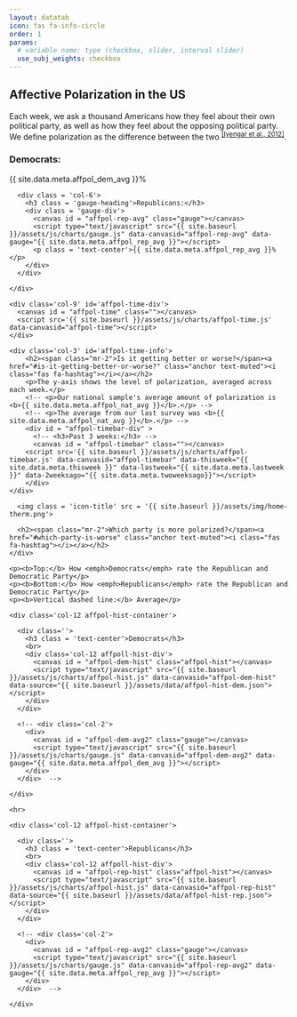 ```yaml
---
layout: datatab
icon: fas fa-info-circle
order: 1
params: 
  # variable name: type (checkbox, slider, interval slider)
  use_subj_weights: checkbox
---
```


<script type="text/javascript" src='{{ site.baseurl }}/assets/js/gauge.js'></script>
<script src="{{ site.baseurl }}/assets/js/chartjs-adapter-date-fns.bundle.min.js"></script>
<script src="{{ site.baseurl }}/assets/js/chartjs-plugin-annotation.min.js"></script>

<!-- row 1 -->
<div class='row chartrow chart' id='affpol-row-1'>

  <!-- info -->
  <div class='col-4' id='affpol-row-1-info'>
    <h2><span class="mr-2">Affective Polarization in the US</span><a href="#affective-polarization-in-the-us" class="anchor text-muted"><i class="fas fa-hashtag"></i></a></h2>
    <p>Each week, we ask a thousand Americans how they feel about their own political party, as well as how they feel about the opposing political party. We define <emph>polarization</emph> as the difference between the two <sup><a href = "https://academic.oup.com/poq/article-abstract/76/3/405/1894274">[Iyengar et al., 2012]</a></sup>.</p>
<!-- 
    <h3 class = 'gauge-heading'>National Average:</h3>
    <canvas id = 'affpol-nat-avg' class='gauge'></canvas>
    <script type="text/javascript" src="{{ site.baseurl }}/assets/js/charts/gauge.js" data-canvasid="affpol-nat-avg" data-gauge="{{ site.data.meta.affpol_nat_avg }}"></script>
    <p class = 'text-center'>{{ site.data.meta.affpol_nat_avg }}%</p>
 -->
    <div class = "row">
      <div class = 'col-6'>
        <h3 class = 'gauge-heading'>Democrats:</h3>
        <div class = 'gauge-div'>
          <canvas id = "affpol-dem-avg" class="gauge"></canvas>
          <script type="text/javascript" src="{{ site.baseurl }}/assets/js/charts/gauge.js" data-canvasid="affpol-dem-avg" data-gauge="{{ site.data.meta.affpol_dem_avg }}"></script>
          <p class = 'text-center'>{{ site.data.meta.affpol_dem_avg }}%</p>
        </div>
      </div>

      <div class = 'col-6'>
        <h3 class = 'gauge-heading'>Republicans:</h3>
        <div class = 'gauge-div'>
          <canvas id = "affpol-rep-avg" class="gauge"></canvas>
          <script type="text/javascript" src="{{ site.baseurl }}/assets/js/charts/gauge.js" data-canvasid="affpol-rep-avg" data-gauge="{{ site.data.meta.affpol_rep_avg }}"></script>
          <p class = 'text-center'>{{ site.data.meta.affpol_rep_avg }}%</p>
        </div>
      </div>

    </div>
  </div>

  <div class='col-8'>
    <div class='row' id='affpol-map-div'>
      <canvas id = "affpol-map" class=""></canvas>
      <script src='{{ site.baseurl }}/assets/js/charts/map.js' data-canvasid="affpol-map" data-source="{{ site.baseurl }}/assets/data/affpol-map.json" data-scaleminlabel = "Less" data-scalemaxlabel = "More"></script>
    </div>


  </div>

</div>

<div class = 'row chartrow chart' id='affpol-row-2'>

    <div class='col-9' id='affpol-time-div'>
      <canvas id = "affpol-time" class=""></canvas>
      <script src='{{ site.baseurl }}/assets/js/charts/affpol-time.js' data-canvasid="affpol-time"></script>
    </div>

    <div class='col-3' id='affpol-time-info'>
        <h2><span class="mr-2">Is it getting better or worse?</span><a href="#is-it-getting-better-or-worse?" class="anchor text-muted"><i class="fas fa-hashtag"></i></a></h2>
        <p>The y-axis shows the level of polarization, averaged across each week.</p>
        <!-- <p>Our national sample's average amount of polarization is <b>{{ site.data.meta.affpol_nat_avg }}</b>.</p> -->
        <!-- <p>The average from our last survey was <b>{{ site.data.meta.affpol_nat_avg }}</b>.</p> -->
        <div id = "affpol-timebar-div" >
          <!-- <h3>Past 3 weeks:</h3> -->
          <canvas id = "affpol-timebar" class=""></canvas>
        <script src='{{ site.baseurl }}/assets/js/charts/affpol-timebar.js' data-canvasid="affpol-timebar" data-thisweek="{{ site.data.meta.thisweek }}" data-lastweek="{{ site.data.meta.lastweek }}" data-2weeksago="{{ site.data.meta.twoweeksago}}"></script>
        </div>
    </div>

</div> <!-- end row2 -->


<!-- row 3 -->
<div class = 'row chartrow chart' id='affpol-row-3'>

  <!-- info -->
  <div class='col-3' id='affpol-hist-info'>
    <div class = 'd-flex p-2'>

      <img class = 'icon-title' src = '{{ site.baseurl }}/assets/img/home-therm.png'>

      <h2><span class="mr-2">Which party is more polarized?</span><a href="#which-party-is-worse" class="anchor text-muted"><i class="fas fa-hashtag"></i></a></h2>
    </div>

    <p><b>Top:</b> How <emph>Democrats</emph> rate the Republican and Democratic Party</p>
    <p><b>Bottom:</b> How <emph>Republicans</emph> rate the Republican and Democratic Party</p>
    <p><b>Vertical dashed line:</b> Average</p>
  </div>

  <div class='col-9 row d-flex justify-content-center' id='affpol-hists'>

    <div class='col-12 affpol-hist-container'>

      <div class=''>
        <h3 class = 'text-center'>Democrats</h3>
        <br>
        <div class='col-12 affpoll-hist-div'>
          <canvas id = "affpol-dem-hist" class="affpol-hist"></canvas>
          <script type="text/javascript" src="{{ site.baseurl }}/assets/js/charts/affpol-hist.js" data-canvasid="affpol-dem-hist" data-source="{{ site.baseurl }}/assets/data/affpol-hist-dem.json"></script>
        </div> 
      </div> 

      <!-- <div class='col-2'>
        <div>
          <canvas id = "affpol-dem-avg2" class="gauge"></canvas>
          <script type="text/javascript" src="{{ site.baseurl }}/assets/js/charts/gauge.js" data-canvasid="affpol-dem-avg2" data-gauge="{{ site.data.meta.affpol_dem_avg }}"></script>
        </div> 
      </div>  -->

    </div>

    <hr>

    <div class='col-12 affpol-hist-container'>
      
      <div class=''>
        <h3 class = 'text-center'>Republicans</h3>
        <br>
        <div class='col-12 affpoll-hist-div'>
          <canvas id = "affpol-rep-hist" class="affpol-hist"></canvas>
          <script type="text/javascript" src="{{ site.baseurl }}/assets/js/charts/affpol-hist.js" data-canvasid="affpol-rep-hist" data-source="{{ site.baseurl }}/assets/data/affpol-hist-rep.json"></script>
        </div> 
      </div> 

      <!-- <div class='col-2'>
        <div>
          <canvas id = "affpol-rep-avg2" class="gauge"></canvas>
          <script type="text/javascript" src="{{ site.baseurl }}/assets/js/charts/gauge.js" data-canvasid="affpol-rep-avg2" data-gauge="{{ site.data.meta.affpol_rep_avg }}"></script>
        </div> 
      </div>  -->

    </div>

  </div>

</div> <!-- end row3 -->

